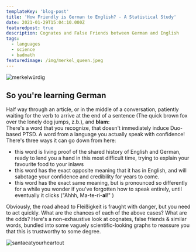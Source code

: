 ```yaml
---
templateKey: 'blog-post'
title: 'How Friendly is German to English? - A Statistical Study'
date: 2021-01-29T15:04:10.000Z
featuredpost: true
description: Cognates and False Friends between German and English
tags:
  - languages
  - science
  - badmath
featuredimage: /img/merkel_queen.jpeg
---
```


![merkelwürdig](/img/merkel_queen.jpeg)
>
## So you're learning German

Half way through an article, or in the middle of a conversation, patiently waiting for the verb to arrive at the end of a sentence (The quick brown fox over the lonely dog jumps, z.b.), and **blam:**  
There's a word that you recognize, that doesn't immediately induce Duo-based PTSD. A word from a language you actually speak with confidence! There's three ways it can go down from here:
- this word is living proof of the shared history of English and German, ready to lend you a hand in this most difficult time, trying to explain your favourite food to your inlaws
- this word has the exact opposite meaning that it has in English, and will sabotage your confidence and credibility for years to come.
- this word has the exact same meaning, but is pronounced so differently for a while you wonder if you've forgotten how to speak entirely, until eventually it clicks ("Ahhh, Ma-te-ri-**al**!" )

Obviously, the road ahead to Fleißigkeit is fraught with danger, but you need to act quickly. What are the chances of each of the above cases? What are the odds?
Here's a non-exhaustive look at cognates, false friends & similar words, bundled into some vaguely scientific-looking graphs to reassure you that this is trustworthy to some degree.
<!---
## false friends list
| German        | English       | German meaning  | English Meaning | Example of fallout |
| ------------- |:-------------:| ---------------:|----------------:|-------------------:|
| gift          | word          | definition      |      potato     |      potato        |
| dick          | word2         |   definition    |   questo        |      potato        |
| impregnieren  | word 3        |    deifnition   |   ideal         |      potato        |
| bekommen      | word 3        |    deifnition   |   ideal         |      potato        |
| impregnieren  | word 3        |    deifnition   |   ideal         |      potato        |
| impregnieren  | word 3        |    deifnition   |   ideal         |      potato        |
| impregnieren  | word 3        |    deifnition   |   ideal         |      potato        |
| impregnieren  | word 3        |    deifnition   |   ideal         |      potato        |
| impregnieren  | word 3        |    deifnition   |   ideal         |      potato        |
| impregnieren  | word 3        |    deifnition   |   ideal         |      potato        |
| impregnieren  | word 3        |    deifnition   |   ideal         |      potato        |

>
https://www.englisch-hilfen.de/en/words/false_friends.htm
https://www.fluentu.com/blog/german/false-friends-english-german/
https://www.thelocal.de/20180312/the-top-10-false-friends-between-german-and-english
 gift (das gift?)
become
>
## Cognates (True Friends who help you hide ze Körper)
https://www.englisch-hilfen.de/en/words/true_friends.htm
https://www.germanlw.com/same-words-in-german-and-english/
https://learn-german-easily.com/same-meaning-in-german-and-english
everything latin, ever
>
## Edge cases / weirdness
comments, like different pronunciation despite being same word/spelling
anedocte anesthesia
>
## Summation & Conclusion
summed table
terrible graph

suggestions of missing words to increase exhaustiveness please tweet @Difeorleth

-->
![santaeatyourheartout](/img/graph.jpg)
